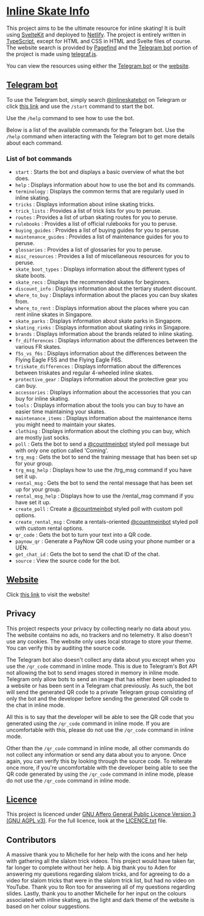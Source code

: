 # [Inline Skate Info][website-link]

This project aims to be the ultimate resource for inline skating!
It is built using [SvelteKit](https://kit.svelte.dev)
and deployed to [Netlify](https://www.netlify.com).
The project is entirely written in
[TypeScript](https://www.typescriptlang.org),
except for HTML and CSS in HTML and Svelte files of course.
The website search is provided by [Pagefind](https://pagefind.app)
and the [Telegram bot][bot-link] portion of the project
is made using [telegraf.js](https://telegraf.js.org).

You can view the resources using either the
[Telegram bot][bot-link]
or the [website][website-link].

## [Telegram bot][bot-link]

To use the Telegram bot, simply search
[@inlineskatebot][bot-link] on Telegram
or click [this link][bot-link]
and use the `/start` command to start the bot.

Use the `/help` command to see how to use the bot.

Below is a list of the available commands for the Telegram bot.
Use the `/help` command when interacting with the Telegram bot
to get more details about each command.

### List of bot commands

- `start` : Starts the bot and displays a basic overview of
  what the bot does.
- `help` : Displays information about how to use the bot and its commands.
- `terminology` : Displays the common terms that are regularly
  used in inline skating.
- `tricks` : Displays information about inline skating tricks.
- `trick_lists` : Provides a list of trick lists for you to peruse.
- `routes` : Provides a list of urban skating routes for you to peruse.
- `rulebooks` : Provides a list of official rulebooks for you to peruse.
- `buying_guides` : Provides a list of buying guides for you to peruse.
- `maintenance_guides` : Provides a list of maintenance guides for you
  to peruse.
- `glossaries` : Provides a list of glossaries for you to peruse.
- `misc_resources` : Provides a list of miscellaneous resources for you
  to peruse.
- `skate_boot_types` : Displays information about the different types of
  skate boots.
- `skate_recs` : Displays the recommended skates for beginners.
- `discount_info` : Displays information about the tertiary student
  discount.
- `where_to_buy` : Displays information about the places you can buy
  skates from.
- `where_to_rent` : Displays information about the places where you
  can rent inline skates in Singapore.
- `skate_parks` : Displays information about skate parks in Singapore.
- `skating_rinks` : Displays information about skating rinks in Singapore.
- `brands` : Displays information about the brands related to
  inline skating.
- `fr_differences` : Displays information about the differences
  between the various FR skates.
- `f5s_vs_f6s` : Displays information about the differences between the
  Flying Eagle F5S and the Flying Eagle F6S.
- `triskate_differences` : Displays information about the differences
  between triskates and regular 4-wheeled inline skates.
- `protective_gear` : Displays information about the protective gear
  you can buy.
- `accessories` : Displays information about the accessories
  that you can buy for inline skating.
- `tools` : Displays information about the tools you can buy to
  have an easier time maintaining your skates.
- `maintenance_items` : Displays information about the maintenance items
  you might need to maintain your skates.
- `clothing` : Displays information about the clothing you can buy,
  which are mostly just socks.
- `poll` : Gets the bot to send a [@countmeinbot] styled poll message
  but with only one option called 'Coming'.
- `trg_msg` : Gets the bot to send the training message
  that has been set up for your group.
- `trg_msg_help` : Displays how to use the /trg_msg command
  if you have set it up.
- `rental_msg` : Gets the bot to send the rental message that
  has been set up for your group.
- `rental_msg_help` : Displays how to use the /rental_msg command
  if you have set it up.
- `create_poll` : Create a [@countmeinbot] styled poll with
  custom poll options.
- `create_rental_msg` : Create a rentals-oriented [@countmeinbot] styled
  poll with custom rental options.
- `qr_code` : Gets the bot to turn your text into a QR code.
- `paynow_qr` : Generate a PayNow QR code using your phone number or a UEN.
- `get_chat_id` : Gets the bot to send the chat ID of the chat.
- `source` : View the source code for the bot.

## [Website][website-link]

Click [this link][website-link] to visit the website!

## Privacy

This project respects your privacy by collecting nearly no data about you.
The website contains no ads, no trackers and no telemetry.
It also doesn't use any cookies.
The website only uses local storage to store your theme.
You can verify this by auditing the source code.

The Telegram bot also doesn't collect any data about you except
when you use the `/qr_code` command in inline mode.
This is due to Telegram's Bot API not allowing the bot to send images
stored in memory in inline mode.
Telegram only allow bots to send an image
that has either been uploaded to a website
or has been sent in a Telegram chat previously.
As such, the bot will send the generated QR code to a
private Telegram group consisting of only the bot and the developer
before sending the generated QR code to the chat in inline mode.

All this is to say that the developer will be able to see the
QR code that you generated using the `/qr_code` command in inline mode.
If you are uncomfortable with this,
please do not use the `/qr_code` command in inline mode.

Other than the `/qr_code` command in inline mode,
all other commands do not collect any information
or send any data about you to anyone.
Once again, you can verify this by looking through the source code.
To reiterate once more, if you're uncomfortable with the developer being able
to see the QR code generated by using the `/qr_code` command in inline mode,
please do not use the `/qr_code` command in inline mode.

## [Licence][licence-file]

This project is licenced under
[GNU Affero General Public Licence Version 3 (GNU AGPL v3)][licence-file].
For the full licence, look at the [LICENCE.txt][licence-file] file.

## Contributors

A massive thank you to Michelle for her help with the icons
and her help with gathering all the slalom trick videos.
This project would have taken far, far longer to complete without her help.
A big thank you to Aden for answering my questions regarding slalom tricks,
and for agreeing to do a video for slalom tricks
that were in the slalom trick list, but had no video on YouTube.
Thank you to Ron too for answering all of my questions regarding slides.
Lastly, thank you to another Michelle for her input on the colours
associated with inline skating,
as the light and dark theme of the website is based on her colour suggestions.

[website-link]: https://inline-skate-info.netlify.app
[bot-link]: https://t.me/inlineskatebot
[@countmeinbot]: https://t.me/countmeinbot
[licence-file]: LICENCE.txt
